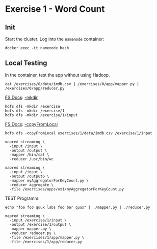 # Exercise 1 - Word Count 

## Init
Start the cluster. Log into the `namenode` container:
```
docker exec -it namenode bash
```

## Local Testing
In the container, test the app without using Hadoop.
```
cat /exercises/0/data/imdb.csv | /exercises/0/app/mapper.py | /exercises/0/app/reducer.py
```



[FS Docs](https://hadoop.apache.org/docs/r3.2.1/hadoop-project-dist/hadoop-common/FileSystemShell.html): [-mkdir](https://hadoop.apache.org/docs/r3.2.1/hadoop-project-dist/hadoop-common/FileSystemShell.html#mkdir)
```
hdfs dfs -mkdir /exercise
hdfs dfs -mkdir /exercise/1
hdfs dfs -mkdir /exercise/1/input
```

[FS Docs](https://hadoop.apache.org/docs/r3.2.1/hadoop-project-dist/hadoop-common/FileSystemShell.html): [-copyFromLocal](https://hadoop.apache.org/docs/r3.2.1/hadoop-project-dist/hadoop-common/FileSystemShell.html#copyFromLocal)
```
hdfs dfs -copyFromLocal exercises/1/data/imdb.csv /exercise/1/input
```


```
mapred streaming \
  -input /input \
  -output /output \
  -mapper /bin/cat \
  -reducer /usr/bin/wc
```

```
mapred streaming \
  -input /input \
  -output /output6 \
  -mapper myAggregatorForKeyCount.py \
  -reducer aggregate \
  -file /exercises/apps/ex1/myAggregatorForKeyCount.py
```

TEST Programm:
```
echo "foo foo quux labs foo bar quux" | ./mapper.py | ./reducer.py
```

```
mapred streaming \
  -input /exercise/1/input \
  -output /exercise/1/output \
  -mapper mapper.py \
  -reducer reducer.py \
  -file /exercises/1/app/mapper.py \
  -file /exercises/1/app/reducer.py
```
